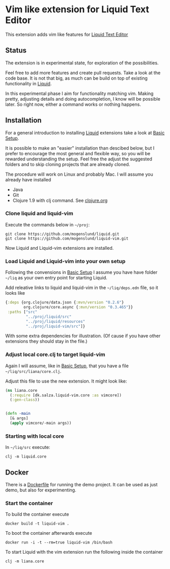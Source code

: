 # Vim like extension for Liquid Text Editor
This extension adds vim like features for [Liquid Text Editor](https://github.com/mogenslund/liquid)

## Status
The extension is in experimental state, for exploration of the possibilities.

Feel free to add more features and create pull requests. Take a look at the code base. It is not that big, as much can be build on top of existing functionality in [Liquid](https://github.com/mogenslund/liquid).

In this experimental phase I aim for functionality matching vim. Making pretty, adjusting details and doing autocompletion, I know will be possible later. So right now, either a command works or nothing happens.

## Installation
For a general introduction to installing [Liquid](https://github.com/mogenslund/liquid) extensions take a look at [Basic Setup](http://salza.dk/setupbasic.html).

It is possible to make an "easier" installation than descibed below, but I prefer to encourage the most general and flexible way, so you will be rewarded understanding the setup. Feel free the adjust the suggested folders and to skip cloning projects that are already cloned.

The procedure will work on Linux and probably Mac. I will assume you already have installed

 * Java
 * Git
 * Clojure 1.9 with clj command. See [clojure.org](https://clojure.org/guides/getting_started)

### Clone liquid and liquid-vim
Execute the commands below in `~/proj`:

    git clone https://github.com/mogenslund/liquid.git
    git clone https://github.com/mogenslund/liquid-vim.git

Now Liquid and Liquid-vim extensions are installed.

### Load Liquid and Liquid-vim into your own setup
Following the convensions in [Basic Setup](http://salza.dk/setupbasic.html) I assume you have have folder `~/liq` as your own entry point for starting Liquid.

Add releative links to liquid and liquid-vim in the `~/liq/deps.edn` file, so it looks like

```clojure
{:deps {org.clojure/data.json {:mvn/version "0.2.6"}
        org.clojure/core.async {:mvn/version "0.3.465"}}
 :paths ["src"
         "../proj/liquid/src"
         "../proj/liquid/resources"
         "../proj/liquid-vim/src"]}
```

With some extra dependencies for illustration. (Of cause if you have other extensions they should stay in the file.)

### Adjust local core.clj to target liquid-vim
Again I will assume, like in [Basic Setup](http://salza.dk/setupbasic.html), that you have a file `~/liq/src/liana/core.clj`.

Adjust this file to use the new extension. It might look like:

```clojure
(ns liana.core
  (:require [dk.salza.liquid-vim.core :as vimcore])
  (:gen-class))


(defn -main
  [& args]
  (apply vimcore/-main args))
```

### Starting with local core
In `~/liq/src` execute:

    clj -m liquid.core

## Docker
There is a [Dockerfile](Dockerfile) for running the demo project. It can be used as just demo, but also for experimenting.

### Start the container
To build the container execute

    docker build -t liquid-vim .

To boot the container afterwards execute

    docker run -i -t --rm=true liquid-vim /bin/bash

To start Liquid with the vim extension run the following inside the container

    clj -m liana.core